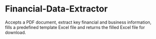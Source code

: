 # Financial-Data-Extractor
Accepts a PDF document, extract key financial and business information, fills a predefined template Excel file and returns the filled Excel file for download.
